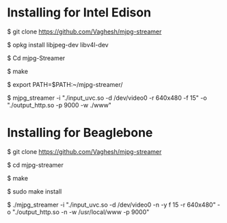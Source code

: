 #  Installing for Intel Edison #

$ git clone https://github.com/Vaghesh/mjpg-streamer

$ opkg install libjpeg-dev libv4l-dev 

$ Cd mjpg-Streamer 

$ make 

$ export PATH=$PATH:~/mjpg-streamer/

$ mjpg_streamer -i "./input_uvc.so -d /dev/video0 -r 640x480 -f 15" -o "./output_http.so -p 9000 -w ./www"


#  Installing for Beaglebone #

$ git clone https://github.com/Vaghesh/mjpg-streamer

$ cd mjpg-streamer

$ make

$ sudo make install

$ ./mjpg_streamer -i "./input_uvc.so -d /dev/video0 -n -y f 15 -r 640x480" -o "./output_http.so -n -w /usr/local/www -p 9000"
